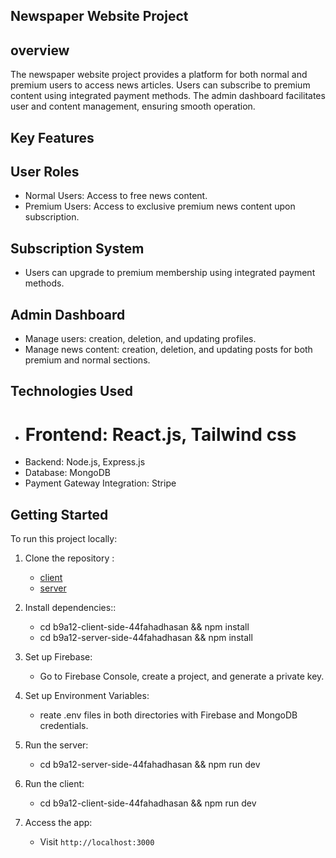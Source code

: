## Newspaper Website Project

## overview
The newspaper website project provides a platform for both normal and premium users to access news articles. Users can subscribe to premium content using integrated payment methods. The admin dashboard facilitates user and content management, ensuring smooth operation.

## Key Features

## User Roles
- Normal Users: Access to free news content.
- Premium Users: Access to exclusive premium news content upon subscription.

## Subscription System
- Users can upgrade to premium membership using integrated payment methods.

## Admin Dashboard
- Manage users: creation, deletion, and updating profiles.
- Manage news content: creation, deletion, and updating posts for both premium and normal sections.

## Technologies Used
- # Frontend: React.js, Tailwind css 
- Backend: Node.js, Express.js
- Database: MongoDB
- Payment Gateway Integration: Stripe

## Getting Started

To run this project locally:

1. Clone the repository :
   - [client](https://github.com/44fahadhasan/b9a12-client-side-44fahadhasan)
   - [server](https://github.com/44fahadhasan/b9a12-server-side-44fahadhasan)
     
2. Install dependencies::
   - cd b9a12-client-side-44fahadhasan && npm install
   - cd b9a12-server-side-44fahadhasan && npm install
     
4. Set up Firebase:
   - Go to Firebase Console, create a project, and generate a private key.
   
5. Set up Environment Variables:
   - reate .env files in both directories with Firebase and MongoDB credentials.
   
7. Run the server:
   - cd b9a12-server-side-44fahadhasan && npm run dev
     
8. Run the client:
   - cd b9a12-client-side-44fahadhasan && npm run dev
     
8. Access the app:
   - Visit `http://localhost:3000`
